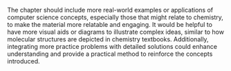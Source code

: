 The chapter should include more real-world examples or applications of computer science concepts, especially those that might relate to chemistry, to make the material more relatable and engaging. It would be helpful to have more visual aids or diagrams to illustrate complex ideas, similar to how molecular structures are depicted in chemistry textbooks. Additionally, integrating more practice problems with detailed solutions could enhance understanding and provide a practical method to reinforce the concepts introduced.